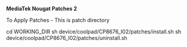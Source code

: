 <strong>MediaTek Nougat Patches 2</strong>

To Apply Patches -
This is patch directory

cd WORKING_DIR
sh device/coolpad/CP8676_I02/patches/install.sh
sh device/coolpad/CP8676_I02/patches/uninstall.sh
